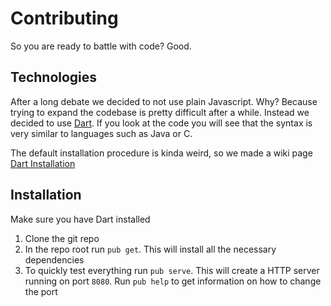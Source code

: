 # Contributing #
So you are ready to battle with code? Good.

## Technologies ##
After a long debate we decided to not use plain Javascript.
Why? Because trying to expand the codebase is pretty difficult after a while.
Instead we decided to use [Dart](http://dartlang.org).
If you look at the code you will see that the syntax is very similar to languages such as Java or C.

The default installation procedure is kinda weird,
so we made a wiki page [Dart Installation](https://github.com/redbrick/website-frontend/wiki/Dart-Installation)

## Installation ##
Make sure you have Dart installed

1. Clone the git repo
2. In the repo root run `pub get`. This will install all the necessary dependencies
3. To quickly test everything run `pub serve`. This will create a HTTP server running on port `8080`. Run `pub help` to get information on how to change the port
